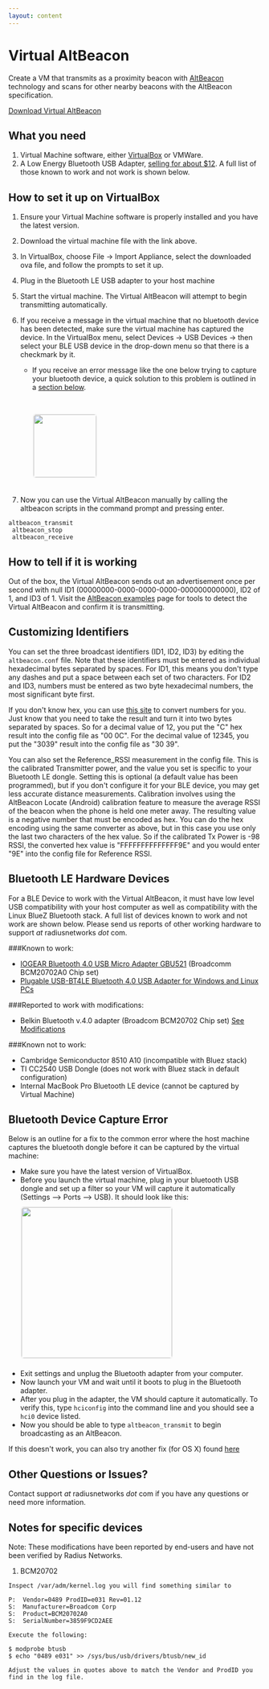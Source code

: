 ```yaml
---
layout: content
---
```


# Virtual AltBeacon

Create a VM that transmits as a proximity beacon with [AltBeacon](http://altbeacon.org) technology and scans for other nearby beacons with the AltBeacon specification.

<a class="btn" href="https://s3.amazonaws.com/s3.radiusnetworks.com/Public/Virtual_AltBeacon.ova">Download Virtual AltBeacon</a>


## What you need

1. Virtual Machine software, either [VirtualBox](https://www.virtualbox.org/wiki/Downloads) or VMWare.
2. A Low Energy Bluetooth USB Adapter, [selling for about $12](http://www.amazon.com/dp/B007GFX0PY/ref=pe_385040_30332190_pe_175190_21431760_M3T1_ST1_dp_1).  A full list of those known to work and not work is shown below.

## How to set it up on VirtualBox

1. Ensure your Virtual Machine software is properly installed and you have the latest version.
2. Download the virtual machine file with the link above.
3. In VirtualBox, choose File -> Import Appliance, select the downloaded ova file, and follow the prompts to set it up.
4. Plug in the Bluetooth LE USB adapter to your host machine
5. Start the virtual machine.  The Virtual AltBeacon will attempt to begin transmitting automatically.
6. If you receive a message in the virtual machine that no bluetooth device has been detected,  make sure the virtual machine has captured the device.  In the VirtualBox menu, select Devices -> USB Devices -> then select your BLE USB device in the drop-down menu so that there is a checkmark by it.
     *  If you receive an error message like the one below trying to capture your bluetooth device, a quick solution to this problem is outlined in a [section below](#USBERROR).

        <img style="height: 125px; margin: 30px 30px 20px 0; border: 2px solid #f5f5f5; border-radius: 7px;"             src='http://i.imgur.com/qzMirYi.png'>

7. Now you can use the Virtual AltBeacon manually by calling the altbeacon scripts in the command prompt and pressing enter.

```
altbeacon_transmit
 altbeacon_stop
 altbeacon_receive
```

## How to tell if it is working

Out of the box, the Virtual AltBeacon sends out an advertisement once per second with null ID1 (00000000-0000-0000-0000-000000000000), ID2 of 1, and ID3 of 1.  Visit the [AltBeacon examples](http://altbeacon.org/examples/) page for tools to detect the Virtual AltBeacon and confirm it is transmitting.

## Customizing Identifiers

You can set the three broadcast identifiers (ID1, ID2, ID3) by editing the `altbeacon.conf` file.  Note that these identifiers must be entered as individual hexadecimal bytes separated by spaces.  For ID1, this means you don't type any dashes and put a space between each set of two characters.  For ID2 and ID3, numbers must be entered as two byte hexadecimal numbers, the most significant byte first.

If you don't know hex, you can use [this site](http://www.binaryhexconverter.com/decimal-to-hex-converter) to convert numbers for you.  Just know that you need to take the result and turn it into two bytes separated by spaces.  So for a decimal value of 12, you put the "C" hex result into the config file as "00 0C".  For the decimal value of 12345, you put the "3039" result into the config file as "30 39".

You can also set the Reference_RSSI measurement in the config file.  This is the calibrated Transmitter power, and the value you set is specific to your Bluetooth LE dongle.  Setting this is optional (a default value has been programmed), but if you don't configure it for your BLE device, you may get less accurate distance measurements.  Calibration involves using the AltBeacon Locate (Android) calibration feature to measure the average RSSI of the beacon when the phone is held one meter away.  The resulting value is a negative number that must be encoded as hex.  You can do the hex encoding using the same converter as above, but in this case you use only the last two characters of the hex value.  So if the calibrated Tx Power is -98 RSSI, the converted hex value is "FFFFFFFFFFFFFF9E" and you would enter "9E" into the config file for Reference RSSI.

## Bluetooth LE Hardware Devices

For a BLE Device to work with the Virtual AltBeacon, it must have low level USB compatibility with your host computer as well as compatibility with the Linux BlueZ Bluetooth stack.  A full list of devices known to work and not work are shown below.  Please send us reports of other working hardware to support _at_ radiusnetworks _dot_ com.

###Known to work:

* [IOGEAR Bluetooth 4.0 USB Micro Adapter GBU521](http://www.amazon.com/dp/B007GFX0PY/ref=pe_385040_30332190_pe_175190_21431760_M3T1_ST1_dp_1) (Broadcomm BCM20702A0 Chip set)
* [Plugable USB-BT4LE Bluetooth 4.0 USB Adapter for Windows and Linux PCs](http://plugable.com/products/usb-bt4le)

###Reported to work with modifications:
* Belkin Bluetooth v.4.0 adapter (Broadcom BCM20702 Chip set)  [See Modifications](#BCM20702)

###Known not to work:

* Cambridge Semiconductor 8510 A10 (incompatible with Bluez stack)
* TI CC2540 USB Dongle (does not work with Bluez stack in default configuration)
* Internal MacBook Pro Bluetooth LE device (cannot be captured by Virtual Machine)

## <a name='USBERROR'>Bluetooth Device Capture Error</a>

Below is an outline for a fix to the common error where the host machine captures the bluetooth dongle before it can be captured by the virtual machine:

* Make sure you have the latest version of VirtualBox.
* Before you launch the virtual machine, plug in your bluetooth USB dongle and set up a filter so your VM will capture it    automatically (Settings --> Ports --> USB).  It should look like this:
    <img style="height: 300px; margin: 10px 30px 20px 0; border: 2px solid #f5f5f5; border-radius: 7px;"             src='http://i.imgur.com/DlY9dkk.png'>
* Exit settings and unplug the Bluetooth adapter from your computer.
* Now launch your VM and wait until it boots to plug in the Bluetooth adapter.
* After you plug in the adapter, the VM should capture it automatically.  To verify this, type `hciconfig` into the command line and you should see a `hci0` device listed.
* Now you should be able to type `altbeacon_transmit` to begin broadcasting as an AltBeacon.

If this doesn't work, you can also try another fix (for OS X) found [here](https://www.virtualbox.org/ticket/2372#comment:12)


## Other Questions or Issues?

Contact support _at_ radiusnetworks _dot_ com if you have any questions or need more information.


## Notes for specific devices

Note: These modifications have been reported by end-users and have not been verified by Radius Networks.

1. <a name='BCM20702'>BCM20702</a>

```
Inspect /var/adm/kernel.log you will find something similar to

P:  Vendor=0489 ProdID=e031 Rev=01.12
S:  Manufacturer=Broadcom Corp
S:  Product=BCM20702A0
S:  SerialNumber=3859F9CD2AEE

Execute the following:

$ modprobe btusb
$ echo "0489 e031" >> /sys/bus/usb/drivers/btusb/new_id

Adjust the values in quotes above to match the Vendor and ProdID you find in the log file.

```
